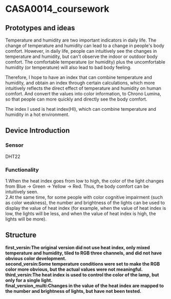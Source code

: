 # CASA0014_coursework
## Prototypes and ideas
Temperature and humidity are two important indicators in daily life. The change of temperature and humidity can lead to a change in people's body comfort. However, in daily life, people can intuitively see the changes in temperature and humidity, but can't observe the indoor or outdoor body comfort. The comfortable temperature (or humidity) plus the uncomfortable humidity (or temperature) will also lead to bad body feeling.</br>

Therefore, I hope to have an index that can combine temperature and humidity, and obtain an index through certain calculations, which more intuitively reflects the direct effect of temperature and humidity on human comfort. And convert the values into color information, to Chrono Lumina, so that people can more quickly and directly see the body comfort.</br>

The index I used is heat index(HI), which can combine temperature and humidity in a hot environment.</br>

## Device Introduction 
### Sensor
DHT22
### Functionality
1.When the heat index goes from low to high, the color of the light changes from Blue -&gt; Green -&gt; Yellow -&gt; Red. Thus, the body comfort can be intuitively seen.</br>
2.At the same time, for some people with color cognitive impairment (such as color weakness), the number and brightness of the lights can be used to display the value of heat index (for example, when the value of heat index is low, the lights will be less, and when the value of heat index is high, the lights will be more).</br>

## Structure

<strong>first_versin</stong>:The original version did not use heat index, only mixed temperature and humidity, tiled to RGB three channels, and did not have obvious color development.</br>
<strong>second_versin</stong>:Some temperature conditions were set to make the RGB color more obvious, but the actual values were not meaningful.</br>
<strong>third_versin</stong>:The heat index is used to control the color of the lamp, but only for a single light.</br>
<strong>final_version_multi</stong>:Changes in the value of the heat index are mapped to the number and brightness of lights, but have not been tested.




